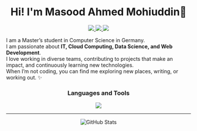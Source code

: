 <h1 align="center" >Hi! I'm Masood Ahmed Mohiuddin👋</h1>

<p align="center">
  <a href="https://www.linkedin.com/in/masood-ahmed-mohiuddin/" target="_blank">
    <img src="https://img.shields.io/badge/LinkedIn-0A66C2?style=for-the-badge&logo=linkedin&logoColor=white"/>
  </a>
  <a href="mailto:masood.ahmed.mohiuddin01@gmail.com" target="_blank">
    <img src="https://img.shields.io/badge/Gmail-D14836?style=for-the-badge&logo=gmail&logoColor=white"/>
  </a>
  <a href="https://keenshi.github.io/masood.github.io/" target="_blank">
    <img src="https://img.shields.io/badge/Portfolio-000000?style=for-the-badge&logo=githubpages&logoColor=white"/>
  </a>
</p>


I am a Master’s student in Computer Science in Germany.  
I am passionate about **IT, Cloud Computing, Data Science, and Web Development**.  
I love working in diverse teams, contributing to projects that make an impact, and continuously learning new technologies.  
When I’m not coding, you can find me exploring new places, writing, or working out. ✨  


<h3 align="center">Languages and Tools  </h4>

<p align="center">
  <p align="center">
  <img src="[https://skillicons.dev/icons](https://skillicons.dev/icons)?i="java,spring,vue,js,ts,react,nodejs,postgres,git,nest,mongodb,tailwind" />
</p>
</p>

---

<p align="center">
  <img src="https://github-readme-stats.vercel.app/api?username=masood-ahmed-mohiuddin&show_icons=true&theme=radical" alt="GitHub Stats"/>
</p>

<p align="center">
  <img src="https://github-readme-streak-stats.herokuapp.com/?user=masood-ahmed-mohiuddin&theme=radical" alt=""/>
</p>





<!---
keenshi/keenshi is a ✨ special ✨ repository because its `README.md` (this file) appears on your GitHub profile.
You can click the Preview link to take a look at your changes.
--->


<!--
**masood-ahmed-mohiuddin/masood-ahmed-mohiuddin** is a ✨ _special_ ✨ repository because its `README.md` (this file) appears on your GitHub profile.

Here are some ideas to get you started:

- 🔭 I’m currently working on ...
- 🌱 I’m currently learning ...
- 👯 I’m looking to collaborate on ...
- 🤔 I’m looking for help with ...
- 💬 Ask me about ...
- 📫 How to reach me: ...
- 😄 Pronouns: ...
- ⚡ Fun fact: ...
-->

